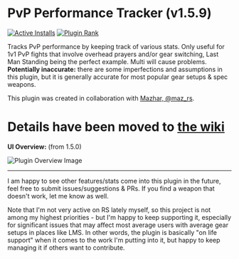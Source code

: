 # PvP Performance Tracker (v1.5.9)
[![Active Installs](http://img.shields.io/endpoint?url=https://api.runelite.net/pluginhub/shields/installs/plugin/pvp-performance-tracker)](https://runelite.net/plugin-hub/Matsyir) [![Plugin Rank](http://img.shields.io/endpoint?url=https://api.runelite.net/pluginhub/shields/rank/plugin/pvp-performance-tracker)](https://runelite.net/plugin-hub)

Tracks PvP performance by keeping track of various stats. Only useful for 1v1 PvP fights that involve overhead prayers and/or gear switching, Last Man Standing being the perfect example. Multi will cause problems. **Potentially inaccurate:** there are some imperfections and assumptions in this plugin, but it is generally accurate for most popular gear setups & spec weapons. 

This plugin was created in collaboration with [Mazhar, @maz_rs](https://twitter.com/maz_rs).
# Details have been moved to [the wiki](https://github.com/Matsyir/pvp-performance-tracker/wiki)

**UI Overview:** (from 1.5.0)

![Plugin Overview Image](https://i.imgur.com/LkQGda3.png)

-------------------------------
I am happy to see other features/stats come into this plugin in the future, feel free to submit issues/suggestions & PRs. If you find a weapon that doesn't work, let me know as well.

Note that I'm not very active on RS lately myself, so this project is not among my highest priorities - but I'm happy to keep supporting it, especially for significant issues that may affect most average users with average gear setups in places like LMS. In other words, the plugin is basically "on life support" when it comes to the work I'm putting into it, but happy to keep managing it if others want to contribute.
